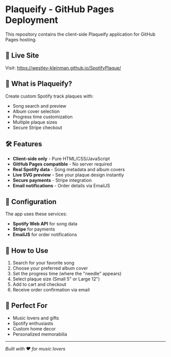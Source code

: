 # Plaqueify - GitHub Pages Deployment

This repository contains the client-side Plaqueify application for GitHub Pages hosting.

## 🚀 Live Site

Visit: https://westley-kleinman.github.io/SpotifyPlaque/

## 🎵 What is Plaqueify?

Create custom Spotify track plaques with:
- Song search and preview
- Album cover selection
- Progress time customization
- Multiple plaque sizes
- Secure Stripe checkout

## 🛠 Features

- **Client-side only** - Pure HTML/CSS/JavaScript
- **GitHub Pages compatible** - No server required
- **Real Spotify data** - Song metadata and album covers
- **Live SVG preview** - See your plaque design instantly
- **Secure payments** - Stripe integration
- **Email notifications** - Order details via EmailJS

## 🔧 Configuration

The app uses these services:
- **Spotify Web API** for song data
- **Stripe** for payments
- **EmailJS** for order notifications

## 📱 How to Use

1. Search for your favorite song
2. Choose your preferred album cover
3. Set the progress time (where the "needle" appears)
4. Select plaque size (Small 5" or Large 12")
5. Add to cart and checkout
6. Receive order confirmation via email

## 🎯 Perfect For

- Music lovers and gifts
- Spotify enthusiasts  
- Custom home decor
- Personalized memorabilia

---

*Built with ♥ for music lovers*